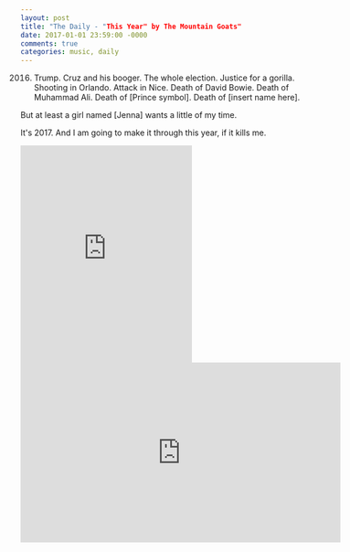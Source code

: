 ```yaml
---
layout: post
title: "The Daily - "This Year" by The Mountain Goats"
date: 2017-01-01 23:59:00 -0000
comments: true
categories: music, daily
---
```


2016. Trump. Cruz and his booger. The whole election. Justice for a gorilla. Shooting in Orlando. Attack in Nice.  Death of David Bowie. Death of Muhammad Ali. Death of [Prince symbol]. Death of [insert name here].

But at least a girl named [Jenna] wants a little of my time.

It's 2017. And I am going to make it through this year, if it kills me.

<iframe src="https://embed.spotify.com/?uri=spotify%3Aalbum%3A0Cug9j2T7MHK4k8hUEGQ43" width="300" height="380" frameborder="0" allowtransparency="true"></iframe>

<iframe width="560" height="315" src="https://www.youtube.com/embed/ii6kJaGiRaI" frameborder="0" allowfullscreen></iframe>
